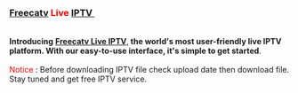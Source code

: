 <div class="separator" style="clear: both;"><a href="https://blogger.googleusercontent.com/img/b/R29vZ2xl/AVvXsEgRLg2BHTgTni1wMXFtnC-tQyB0zKt714PF8XQj8xtnNdufCHikQ0YPjdbvYCaEDfAQ6lkXuat6PHAchfIHpkIsULYzZ2pY8twdcCPVeRj45KFa0Wg93JKQ9cAey4DjwdnltaLMrcmrG6kKS6IAznpWbayvGeh_rrjZ02_30bZqmJATxOMwP4K2EGau/s1600/Freecatv-live-iptv.jpg" style="display: block; padding: 1em 0px; text-align: center;"><img alt="" border="0" data-original-height="675" data-original-width="1200" src="https://blogger.googleusercontent.com/img/b/R29vZ2xl/AVvXsEgRLg2BHTgTni1wMXFtnC-tQyB0zKt714PF8XQj8xtnNdufCHikQ0YPjdbvYCaEDfAQ6lkXuat6PHAchfIHpkIsULYzZ2pY8twdcCPVeRj45KFa0Wg93JKQ9cAey4DjwdnltaLMrcmrG6kKS6IAznpWbayvGeh_rrjZ02_30bZqmJATxOMwP4K2EGau/s1600/Freecatv-live-iptv.jpg" /></a></div><h3 style="text-align: left;"><span style="color: #2b00fe;"><a href="https://freecatv.blogspot.com/" target="_blank">Freecatv</a></span> <span style="color: red;">Live</span><span style="color: #2b00fe;"> <a href="https://freecatv.blogspot.com/" target="_blank">IPTV&nbsp;</a></span></h3><div><span style="color: #2b00fe;"><br /></span><div><b>Introducing</b> <b><a href="https://freecatv.blogspot.com/">Freecatv Live IPTV</a></b>,<b> the world's most user-friendly live IPTV platform. With our easy-to-use interface, it's simple to get started</b>.&nbsp;</div><div><br /></div><div><span style="color: red;">Notice </span>: Before downloading IPTV file check upload date then download file. Stay tuned and get free IPTV service.</div>
</div>
